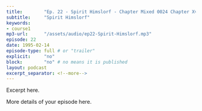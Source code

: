 ```yaml
---
title:        "Ep. 22 - Spirit Himslorf - Chapter Mixed 0024 Chapter Xviii The Gifts Of Healings Gifts Of Power The"
subtitle:     "Spirit Himslorf"
keywords:
- course1
mp3-url:      "/assets/audio/ep22-Spirit-Himslorf.mp3"
episode: 22
date: 1995-02-14
episode-type: full # or "trailer"
explicit:     "no"
block:        "no" # no means it is published
layout: podcast
excerpt_separator: <!--more-->
---
```

Excerpt here.
<!--more-->

More details of your episode here.
